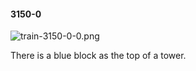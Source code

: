 #### 3150-0
![train-3150-0-0.png](https://github.com/lil-lab/nlvr/raw/master/nlvr/train/images/61/train-3150-0-0.png "train-3150-0-0.png")

There is a blue block as the top of a tower.